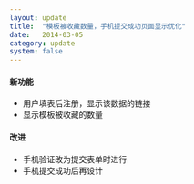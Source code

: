 ```yaml
---
layout: update
title:  "模板被收藏数量，手机提交成功页面显示优化"
date:   2014-03-05
category: update
system: false
---
```


#### 新功能
* 用户填表后注册，显示该数据的链接 
* 显示模板被收藏的数量

#### 改进
* 手机验证改为提交表单时进行 
* 手机提交成功后再设计
